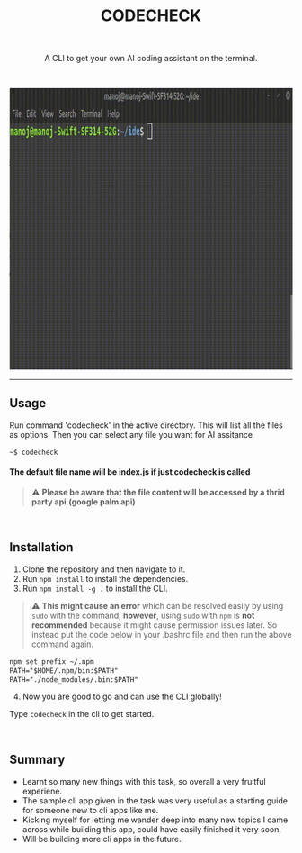 <h1 align="center">
  CODECHECK 
 </h1>
 <br>
<p align="center">A CLI to get your own AI coding assistant on the terminal.</p>
<br>

<p align="center">
<img src="images/demo.gif" alt="demonstration" height="500" width="800" >  
</p>


---

## Usage

Run command 'codecheck' in the active directory. This will list all the files as options. Then you can select any file you want for AI assitance

```
~$ codecheck
```
#### The default file name will be index.js if just codecheck is called

> :warning: **Please be aware that the file content will be accessed by a thrid party api.(google palm api)**

<br>

## Installation

1. Clone the repository and then navigate to it.
2. Run ```npm install``` to install the dependencies.
3. Run ```npm install -g .``` to install the CLI. <br>

> :warning: **This might cause an error** which can be resolved easily by using ```sudo``` with the command, **however**, using ```sudo``` with ```npm``` is **not recommended** because it might cause permission issues later. So instead put the code below in your .bashrc file and then run the above command again.
```
npm set prefix ~/.npm
PATH="$HOME/.npm/bin:$PATH"
PATH="./node_modules/.bin:$PATH"
```
4. Now you are good to go and can use the CLI globally!

Type ```codecheck``` in the cli to get started.

<br>

## Summary

- Learnt so many new things with this task, so overall a very fruitful experiene.
- The sample cli app given in the task was very useful as a starting guide for someone new to cli apps like me.
- Kicking myself for letting me wander deep into many new topics I came across while building this app, could have easily finished it very soon.
- Will be building more cli apps in the future.
